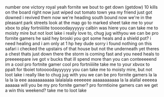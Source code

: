 number one victory royal yeah fornite we bout to get down (getdow)
10 kills on the board right now
just wiped out tomato town
yea my friend just got downed
i revived them now we're heading south bound
now we're in the pleasant park streets
look at the map go to marked sheet
take me to your xbox to play fortniiiiite tooooodayyyyyy
calbin was hiere
you can take me to moisty mire but not loot lake
i really love to, chug jug withyou
we can be pro fornite gamers
he said
hey broski
you got some heals and a shield pot?
i need healing and i am only at 1 hp
hey dude sorry
i found nothing on this safari
i checked the upstairs of that house but not the underneath yet
theres a chest thats just down there
the storm is coming fast and you need heals to preeeeepare
ive got v bucks that ill spend
more than you can conteeeeend
im a cool pro fortnite gamer
cool pro fortniiiiite
take me to your xbvox to ppalt for tboiet totoooodayyyyyy
you can take me to moisty mire, but not loot lake
i really like to chug jug with you
we can be pro fornite gamers
la la la la la eee aaaaaaaaaaa
lalalalala eeeeeee aaaaaaaaaaa
la la alallal eeeeea aaaaaa
will you be my pro fornite gamer? pro formtioine gamers
can we get a win this weekend?
take me to loot lake
